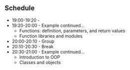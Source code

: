 ## Schedule

* 19:00-19:20 -
* 19:20-20:00 - Example continued...
    * Functions: definition, parameters, and return values
    * Function libraries and modules
* 20:00-20:10 - Group
* 20:10-20:30 - Break
* 20:30-21:00 - Example continued...
    * Introduction to OOP
    * Classes and objects


